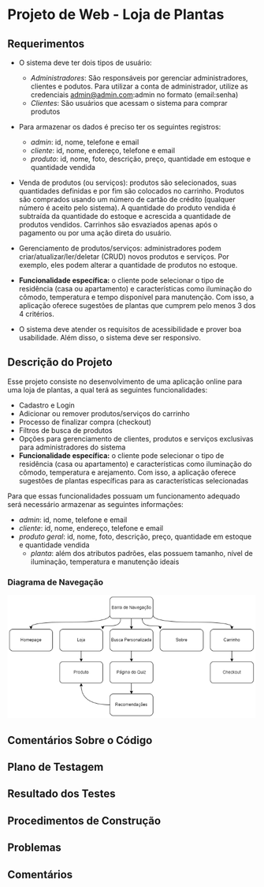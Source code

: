 # Projeto de Web - Loja de Plantas

## Requerimentos
- O sistema deve ter dois tipos de usuário:
  - *Administradores*: São responsáveis por gerenciar administradores, clientes e podutos. Para utilizar a conta de administrador, utilize as credenciais admin@admin.com:admin no formato (email:senha)
  - *Clientes*: São usuários que acessam o sistema para comprar produtos

- Para armazenar os dados é preciso ter os seguintes registros:
  - *admin*: id, nome, telefone e email
  - *cliente*: id, nome, endereço, telefone e email
  - *produto*: id, nome, foto, descrição, preço, quantidade em estoque e quantidade vendida

- Venda de produtos (ou serviços): produtos são selecionados, suas quantidades definidas e por fim são colocados no carrinho. Produtos são comprados usando um número de cartão de crédito (qualquer número é aceito pelo sistema). A quantidade do produto vendida é subtraída da quantidade do estoque e acrescida a quantidade de produtos vendidos. Carrinhos são esvaziados apenas após o pagamento ou por uma ação direta do usuário.

- Gerenciamento de produtos/serviços: administradores podem criar/atualizar/ler/deletar (CRUD) novos produtos e serviços. Por exemplo, eles podem alterar a quantidade de produtos no estoque.

- **Funcionalidade específica:** o cliente pode selecionar o tipo de residência (casa ou apartamento) e características como iluminação do cômodo, temperatura e tempo disponível para manutenção. Com isso, a aplicação oferece sugestões de plantas que cumprem pelo menos 3 dos 4 critérios.

- O sistema deve atender os requisitos de acessibilidade e prover boa usabilidade. Além disso, o sistema deve ser responsivo.


## Descrição do Projeto
Esse projeto consiste no desenvolvimento de uma aplicação online para uma loja de plantas, a qual terá as seguintes funcionalidades:
- Cadastro e Login
- Adicionar ou remover produtos/serviços do carrinho
- Processo de finalizar compra (checkout)
- Filtros de busca de produtos
- Opções para gerenciamento de clientes, produtos e serviços exclusivas para administradores do sistema
- **Funcionalidade específica:** o cliente pode selecionar o tipo de residência (casa ou apartamento) e características como iluminação do cômodo, temperatura e arejamento. Com isso, a aplicação oferece sugestões de plantas específicas para as características selecionadas

Para que essas funcionalidades possuam um funcionamento adequado será necessário armazenar as seguintes informações:
  - *admin*: id, nome, telefone e email
  - *cliente*: id, nome, endereço, telefone e email
  - *produto geral*: id, nome, foto, descrição, preço, quantidade em estoque e quantidade vendida
    - *planta*: além dos atributos padrões, elas possuem tamanho, nível de iluminação, temperatura e manutenção ideais

### Diagrama de Navegação
<img src="Mockups/nav_diagram.png" alt="navigation diagram" width="700"/>


## Comentários Sobre o Código
## Plano de Testagem
## Resultado dos Testes
## Procedimentos de Construção
## Problemas
## Comentários

